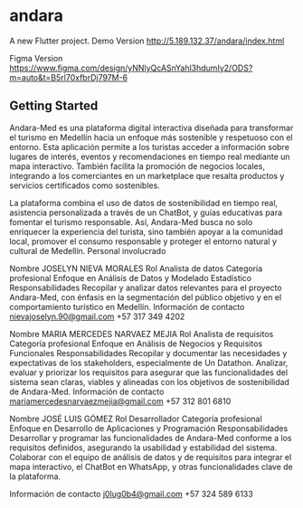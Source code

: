 # andara

A new Flutter project.
Demo Version http://5.189.132.37/andara/index.html

Figma Version https://www.figma.com/design/yNNlyQcASnYahl3hdumIy2/ODS?m=auto&t=B5rl70xfbrDj797M-6



## Getting Started

Andara-Med es una plataforma digital interactiva diseñada para transformar el turismo en Medellín hacia un enfoque más sostenible y respetuoso con el entorno. Esta aplicación permite a los turistas acceder a información sobre lugares de interés, eventos y recomendaciones en tiempo real mediante un mapa interactivo. También facilita la promoción de negocios locales, integrando a los comerciantes en un marketplace que resalta productos y servicios certificados como sostenibles.

La plataforma combina el uso de datos de sostenibilidad en tiempo real, asistencia personalizada a través de un ChatBot, y guías educativas para fomentar el turismo responsable. Así, Andara-Med busca no solo enriquecer la experiencia del turista, sino también apoyar a la comunidad local, promover el consumo responsable y proteger el entorno natural y cultural de Medellín.
Personal involucrado  

Nombre
 JOSELYN NIEVA MORALES
Rol
Analista de datos
Categoría profesional
Enfoque en Análisis de Datos y Modelado Estadístico
Responsabilidades
Recopilar y analizar datos relevantes para el proyecto Andara-Med, con énfasis en la segmentación del público objetivo y en el comportamiento turístico en Medellín.
Información de contacto
nievajoselyn.90@gmail.com
+57 317 349 4202




Nombre
 MARIA MERCEDES NARVAEZ MEJIA
Rol
Analista de requisitos
Categoría profesional
Enfoque en Análisis de Negocios y Requisitos Funcionales
Responsabilidades
Recopilar y documentar las necesidades y expectativas de los stakeholders, especialmente de Un Datathon.
Analizar, evaluar y priorizar los requisitos para asegurar que las funcionalidades del sistema sean claras, viables y alineadas con los objetivos de sostenibilidad de Andara-Med.
Información de contacto
mariamercedesnarvaezmejia@gmail.com
+57 312 801 6810



Nombre
JOSÉ LUIS GÓMEZ
Rol
Desarrollador
Categoría profesional
Enfoque en Desarrollo de Aplicaciones y Programación
Responsabilidades
Desarrollar y programar las funcionalidades de Andara-Med conforme a los requisitos definidos, asegurando la usabilidad y estabilidad del sistema.
Colaborar con el equipo de análisis de datos y de requisitos para integrar el mapa interactivo, el ChatBot en WhatsApp, y otras funcionalidades clave de la plataforma.


Información de contacto
j0lug0b4@gmail.com
+57 324 589 6133

